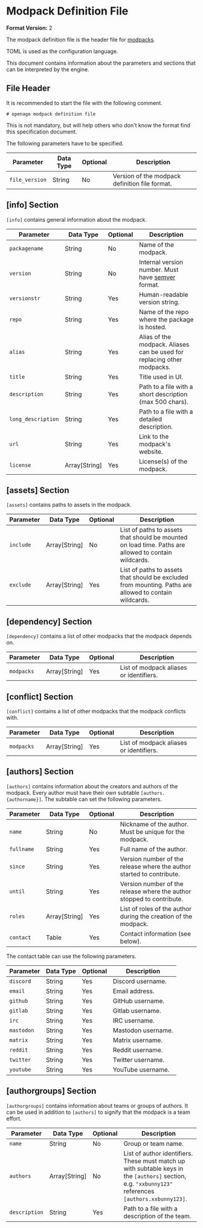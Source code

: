 # Modpack Definition File

**Format Version:** 2

The modpack definition file is the header file for [modpacks](modpacks.md).

TOML is used as the configuration language.

This document contains information about the parameters and sections that
can be interpreted by the engine.

## File Header

It is recommended to start the file with the following comment.

```
# openage modpack definition file
```

This is not mandatory, but will help others who don't know the format
find this specification document.

The following parameters have to be specified.

| Parameter      | Data Type | Optional | Description                                    |
| -------------- | --------- | -------- | ---------------------------------------------- |
| `file_version` | String    | No       | Version of the modpack definition file format. |


## [info] Section

`[info]` contains general information about the modpack.

| Parameter          | Data Type     | Optional | Description                                                              |
| ------------------ | ------------- | -------- | ------------------------------------------------------------------------ |
| `packagename`      | String        | No       | Name of the modpack.                                                     |
| `version`          | String        | No       | Internal version number. Must have [semver](https://semver.org/) format. |
| `versionstr`       | String        | Yes      | Human-readable version string.                                           |
| `repo`             | String        | Yes      | Name of the repo where the package is hosted.                            |
| `alias`            | String        | Yes      | Alias of the modpack. Aliases can be used for replacing other modpacks.  |
| `title`            | String        | Yes      | Title used in UI.                                                        |
| `description`      | String        | Yes      | Path to a file with a short description (max 500 chars).                 |
| `long_description` | String        | Yes      | Path to a file with a detailed description.                              |
| `url`              | String        | Yes      | Link to the modpack's website.                                           |
| `license`          | Array[String] | Yes      | License(s) of the modpack.                                               |


## [assets] Section

`[assets]` contains paths to assets in the modpack.

| Parameter | Data Type     | Optional | Description                                                                                            |
| --------- | ------------- | -------- | ------------------------------------------------------------------------------------------------------ |
| `include` | Array[String] | No       | List of paths to assets that should be mounted on load time. Paths are allowed to contain wildcards.   |
| `exclude` | Array[String] | Yes      | List of paths to assets that should be excluded from mounting. Paths are allowed to contain wildcards. |


## [dependency] Section

`[dependency]` contains a list of other modpacks that the modpack depends on.

| Parameter  | Data Type     | Optional | Description                             |
| ---------- | ------------- | -------- | --------------------------------------- |
| `modpacks` | Array[String] | Yes      | List of modpack aliases or identifiers. |


## [conflict] Section

`[conflict]` contains a list of other modpacks that the modpack conflicts with.

| Parameter  | Data Type     | Optional | Description                             |
| ---------- | ------------- | -------- | --------------------------------------- |
| `modpacks` | Array[String] | Yes      | List of modpack aliases or identifiers. |


## [authors] Section

`[authors]` contains information about the creators and authors of the modpack.
Every author must have their own subtable `[authors.{authorname}]`. The
subtable can set the following parameters.

| Parameter  | Data Type     | Optional | Description                                                           |
| ---------- | ------------- | -------- | --------------------------------------------------------------------- |
| `name`     | String        | No       | Nickname of the author. Must be unique for the modpack.               |
| `fullname` | String        | Yes      | Full name of the author.                                              |
| `since`    | String        | Yes      | Version number of the release where the author started to contribute. |
| `until`    | String        | Yes      | Version number of the release where the author stopped to contribute. |
| `roles`    | Array[String] | Yes      | List of roles of the author during the creation of the modpack.       |
| `contact`  | Table         | Yes      | Contact information (see below).                                      |

The contact table can use the following parameters.

| Parameter  | Data Type | Optional | Description        |
| ---------- | --------- | -------- | ------------------ |
| `discord`  | String    | Yes      | Discord username.  |
| `email`    | String    | Yes      | Email address.     |
| `github`   | String    | Yes      | GitHub username.   |
| `gitlab`   | String    | Yes      | Gitlab username.   |
| `irc`      | String    | Yes      | IRC username.      |
| `mastodon` | String    | Yes      | Mastodon username. |
| `matrix`   | String    | Yes      | Matrix username.   |
| `reddit`   | String    | Yes      | Reddit username.   |
| `twitter`  | String    | Yes      | Twitter username.  |
| `youtube`  | String    | Yes      | YouTube username.  |


## [authorgroups] Section

`[authorgroups]` contains information about teams or groups of authors.
It can be used in addition to `[authors]` to signify that the modpack is
a team effort.


| Parameter     | Data Type     | Optional | Description                                                                                                                                           |
| ------------- | ------------- | -------- | ----------------------------------------------------------------------------------------------------------------------------------------------------- |
| `name`        | String        | No       | Group or team name.                                                                                                                                   |
| `authors`     | Array[String] | No       | List of author identifiers. These must match up with subtable keys in the `[authors]` section, e.g. `"xxbunny123"` references `[authors.xxbunny123]`. |
| `description` | String        | Yes      | Path to a file with a description of the team.                                                                                                        |
